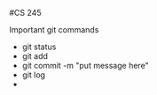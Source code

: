 #CS 245

Important git commands

- git status
- git add <File Name>
- git commit -m "put message here"
- git log
- 
